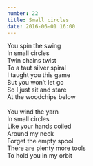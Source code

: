 ```yaml
---
number: 22
title: Small circles
date: 2016-06-01 16:00
---
```


You spin the swing<br>
In small circles<br>
Twin chains twist<br>
To a taut silver spiral<br>
I taught you this game<br>
But you won’t let go<br>
So I just sit and stare<br>
At the woodchips below<br>
<br>
You wind the yarn<br>
In small circles<br>
Like your hands coiled<br>
Around my neck<br>
Forget the empty spool<br>
There are plenty more tools<br>
To hold you in my orbit<br>
